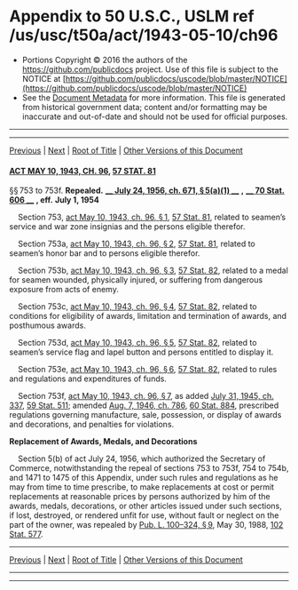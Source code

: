 ---
---

# Appendix to 50 U.S.C., USLM ref /us/usc/t50a/act/1943-05-10/ch96

* Portions Copyright © 2016 the authors of the https://github.com/publicdocs project.
  Use of this file is subject to the NOTICE at [https://github.com/publicdocs/uscode/blob/master/NOTICE](https://github.com/publicdocs/uscode/blob/master/NOTICE)
* See the [Document Metadata](././../../../../../..//README.md) for more information.
  This file is generated from historical government data; content and/or formatting may be inaccurate and out-of-date and should not be used for official purposes.

----------
----------

[Previous](./../../../../../..//us/usc/t50a/act/1942-01-27/ch20/m__us_usc_t50a_act_1942-01-27_ch20.md) | [Next](./../../../../../..//us/usc/t50a/act/1946-08-08/ch918/m__us_usc_t50a_act_1946-08-08_ch918.md) | [Root of Title](./../../../../../../) | [Other Versions of this Document](https://publicdocs.github.io/go/links?ns=uslm&ref=%2Fus%2Fusc%2Ft50a%2Fact%2F1943-05-10%2Fch96)

#### [ACT MAY 10, 1943, CH. 96][/us/act/1943-05-10/ch96], [57 STAT. 81][/us/stat/57/81]

§§ 753 to 753f. __Repealed.__  __[__  __July 24, 1956, ch. 671, § 5(a)(1)__  __][/us/act/1956-07-24/ch671/s5/a/1]__  __,__  __[__  __70 Stat. 606__  __][/us/stat/70/606]__  __, eff.__  __July 1, 1954__ 

    Section 753, [act May 10, 1943, ch. 96, § 1][/us/act/1943-05-10/ch96/s1], [57 Stat. 81][/us/stat/57/81], related to seamen’s service and war zone insignias and the persons eligible therefor.

    Section 753a, [act May 10, 1943, ch. 96, § 2][/us/act/1943-05-10/ch96/s2], [57 Stat. 81][/us/stat/57/81], related to seamen’s honor bar and to persons eligible therefor.

    Section 753b, [act May 10, 1943, ch. 96, § 3][/us/act/1943-05-10/ch96/s3], [57 Stat. 82][/us/stat/57/82], related to a medal for seamen wounded, physically injured, or suffering from dangerous exposure from acts of enemy.

    Section 753c, [act May 10, 1943, ch. 96, § 4][/us/act/1943-05-10/ch96/s4], [57 Stat. 82][/us/stat/57/82], related to conditions for eligibility of awards, limitation and termination of awards, and posthumous awards.

    Section 753d, [act May 10, 1943, ch. 96, § 5][/us/act/1943-05-10/ch96/s5], [57 Stat. 82][/us/stat/57/82], related to seamen’s service flag and lapel button and persons entitled to display it.

    Section 753e, [act May 10, 1943, ch. 96, § 6][/us/act/1943-05-10/ch96/s6], [57 Stat. 82][/us/stat/57/82], related to rules and regulations and expenditures of funds.

    Section 753f, [act May 10, 1943, ch. 96, § 7][/us/act/1943-05-10/ch96/s7], as added [July 31, 1945, ch. 337][/us/act/1945-07-31/ch337], [59 Stat. 511][/us/stat/59/511]; amended [Aug. 7, 1946, ch. 786][/us/act/1946-08-07/ch786], [60 Stat. 884][/us/stat/60/884], prescribed regulations governing manufacture, sale, possession, or display of awards and decorations, and penalties for violations.

 __Replacement of Awards, Medals, and Decorations__ 

    Section 5(b) of act July 24, 1956, which authorized the Secretary of Commerce, notwithstanding the repeal of sections 753 to 753f, 754 to 754b, and 1471 to 1475 of this Appendix, under such rules and regulations as he may from time to time prescribe, to make replacements at cost or permit replacements at reasonable prices by persons authorized by him of the awards, medals, decorations, or other articles issued under such sections, if lost, destroyed, or rendered unfit for use, without fault or neglect on the part of the owner, was repealed by [Pub. L. 100–324, § 9][/us/pl/100/324/s9], May 30, 1988, [102 Stat. 577][/us/stat/102/577].

----------

[Previous](./../../../../../..//us/usc/t50a/act/1942-01-27/ch20/m__us_usc_t50a_act_1942-01-27_ch20.md) | [Next](./../../../../../..//us/usc/t50a/act/1946-08-08/ch918/m__us_usc_t50a_act_1946-08-08_ch918.md) | [Root of Title](./../../../../../../) | [Other Versions of this Document](https://publicdocs.github.io/go/links?ns=uslm&ref=%2Fus%2Fusc%2Ft50a%2Fact%2F1943-05-10%2Fch96)

----------
----------

[/us/act/1943-05-10/ch96]: https://publicdocs.github.io/go/links?ns=uslm&ref=%2Fus%2Fact%2F1943-05-10%2Fch96
[/us/stat/57/81]: https://publicdocs.github.io/go/links?ns=uslm&ref=%2Fus%2Fstat%2F57%2F81
[/us/act/1956-07-24/ch671/s5/a/1]: https://publicdocs.github.io/go/links?ns=uslm&ref=%2Fus%2Fact%2F1956-07-24%2Fch671%2Fs5%2Fa%2F1
[/us/stat/70/606]: https://publicdocs.github.io/go/links?ns=uslm&ref=%2Fus%2Fstat%2F70%2F606
[/us/act/1943-05-10/ch96/s1]: https://publicdocs.github.io/go/links?ns=uslm&ref=%2Fus%2Fact%2F1943-05-10%2Fch96%2Fs1
[/us/stat/57/81]: https://publicdocs.github.io/go/links?ns=uslm&ref=%2Fus%2Fstat%2F57%2F81
[/us/act/1943-05-10/ch96/s2]: https://publicdocs.github.io/go/links?ns=uslm&ref=%2Fus%2Fact%2F1943-05-10%2Fch96%2Fs2
[/us/stat/57/81]: https://publicdocs.github.io/go/links?ns=uslm&ref=%2Fus%2Fstat%2F57%2F81
[/us/act/1943-05-10/ch96/s3]: https://publicdocs.github.io/go/links?ns=uslm&ref=%2Fus%2Fact%2F1943-05-10%2Fch96%2Fs3
[/us/stat/57/82]: https://publicdocs.github.io/go/links?ns=uslm&ref=%2Fus%2Fstat%2F57%2F82
[/us/act/1943-05-10/ch96/s4]: https://publicdocs.github.io/go/links?ns=uslm&ref=%2Fus%2Fact%2F1943-05-10%2Fch96%2Fs4
[/us/stat/57/82]: https://publicdocs.github.io/go/links?ns=uslm&ref=%2Fus%2Fstat%2F57%2F82
[/us/act/1943-05-10/ch96/s5]: https://publicdocs.github.io/go/links?ns=uslm&ref=%2Fus%2Fact%2F1943-05-10%2Fch96%2Fs5
[/us/stat/57/82]: https://publicdocs.github.io/go/links?ns=uslm&ref=%2Fus%2Fstat%2F57%2F82
[/us/act/1943-05-10/ch96/s6]: https://publicdocs.github.io/go/links?ns=uslm&ref=%2Fus%2Fact%2F1943-05-10%2Fch96%2Fs6
[/us/stat/57/82]: https://publicdocs.github.io/go/links?ns=uslm&ref=%2Fus%2Fstat%2F57%2F82
[/us/act/1943-05-10/ch96/s7]: https://publicdocs.github.io/go/links?ns=uslm&ref=%2Fus%2Fact%2F1943-05-10%2Fch96%2Fs7
[/us/act/1945-07-31/ch337]: https://publicdocs.github.io/go/links?ns=uslm&ref=%2Fus%2Fact%2F1945-07-31%2Fch337
[/us/stat/59/511]: https://publicdocs.github.io/go/links?ns=uslm&ref=%2Fus%2Fstat%2F59%2F511
[/us/act/1946-08-07/ch786]: https://publicdocs.github.io/go/links?ns=uslm&ref=%2Fus%2Fact%2F1946-08-07%2Fch786
[/us/stat/60/884]: https://publicdocs.github.io/go/links?ns=uslm&ref=%2Fus%2Fstat%2F60%2F884
[/us/pl/100/324/s9]: https://publicdocs.github.io/go/links?ns=uslm&ref=%2Fus%2Fpl%2F100%2F324%2Fs9
[/us/stat/102/577]: https://publicdocs.github.io/go/links?ns=uslm&ref=%2Fus%2Fstat%2F102%2F577


